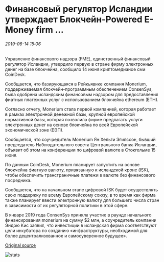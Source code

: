 # Финансовый регулятор Исландии утверждает Блокчейн-Powered E-Money firm ...

###### 2019-06-14 15:06

Управление финансового надзора (FME), единственный финансовый регулятор Исландии, утвердило первую в стране фирму электронных денег на базе блокчейна, сообщило 14 июня криптомедианое сми CoinDesk.

Сообщается, что базирующаяся в Рейкьявике компания Monerium, поддерживаемая блокчейн-программным обеспечением ConsenSys, была одобрена исландским финансовым надзором для предоставления фиатных платежных услуг с использованием блокчейна ethereum (ETH).

Согласно отчету, Monerium стала первой компанией, которая работает в рамках электронной денежной базы, крупной европейской нормативной базы, которая позволила фирме предлагать услуги электронных денег на основе блокчейна по всей Европейской экономической зоне (ЕЭП).

Сообщается, что соучредитель Monerium Ян Хельги Эгилссон, бывший председатель Наблюдательного совета Центрального банка Исландии, объявит об этом на конференции по цифровой валюте в Стокгольме 15 июня.

По данным CoinDesk, Monerium планирует запустить на основе блокчейна фиатную валюту, привязанную к исландской кроне (ISK), чтобы обеспечить трансграничные платежи в валюте без финансового посредника.

Сообщается, что на начальном этапе цифровой ISK будет осуществлять свою поддержку по всему Европейскому союзу, в то время как фирма также планирует ввести электронную валюту для большего числа стран в зависимости от их регуляторной политики в этой сфере.

В январе 2019 года ConsenSys приняла участие в раунде начального финансирования monerium на сумму $2 млн, а соучредитель компании Эндрю Кис заявил, что инвестиции в исландская фирма соответствуют цели инкубатора по созданию «инфраструктуры, необходимой для более децентрализованное и самосуверенное будущее».

[Original source](https://cointelegraph.com/news/icelands-financial-regulator-approves-blockchain-powered-e-money-firm)

![stats](https://c.statcounter.com/11760860/0/a89fa40b/1/ "stats")